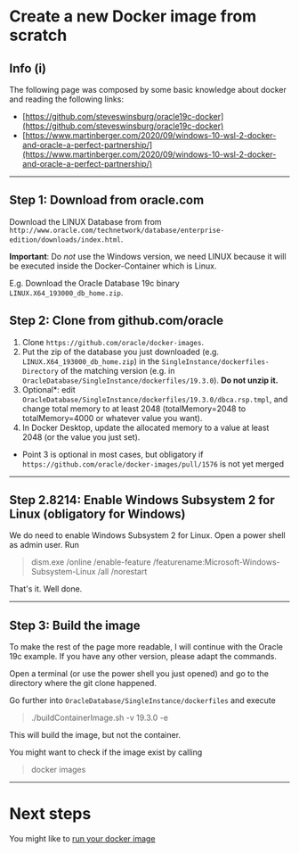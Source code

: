 # Create a new Docker image from scratch

## Info (i)

The following page was composed by some basic knowledge about docker and reading the following links:
- [https://github.com/steveswinsburg/oracle19c-docker](https://github.com/steveswinsburg/oracle19c-docker)
- [https://www.martinberger.com/2020/09/windows-10-wsl-2-docker-and-oracle-a-perfect-partnership/](https://www.martinberger.com/2020/09/windows-10-wsl-2-docker-and-oracle-a-perfect-partnership/)

---

## Step 1: Download from oracle.com

Download the LINUX Database from from `http://www.oracle.com/technetwork/database/enterprise-edition/downloads/index.html`.

**Important**: Do _not_ use the Windows version, we need LINUX because it will be executed inside the Docker-Container which is Linux.

E.g. Download the Oracle Database 19c binary `LINUX.X64_193000_db_home.zip`.

## Step 2: Clone from github.com/oracle

1. Clone `https://github.com/oracle/docker-images`.
2. Put the zip of the database you just downloaded (e.g. `LINUX.X64_193000_db_home.zip`) in the `SingleInstance/dockerfiles-Directory` of the matching version (e.g. in `OracleDatabase/SingleInstance/dockerfiles/19.3.0`). **Do not unzip it.**
3. Optional*: edit `OracleDatabase/SingleInstance/dockerfiles/19.3.0/dbca.rsp.tmpl`, and change total memory to at least 2048 (totalMemory=2048 to totalMemory=4000 or whatever value you want).
4. In Docker Desktop, update the allocated memory to a value at least 2048 (or the value you just set).

* Point 3 is optional in most cases, but obligatory if `https://github.com/oracle/docker-images/pull/1576` is not yet merged

---

## Step 2.8214: Enable Windows Subsystem 2 for Linux (obligatory for Windows)

We do need to enable Windows Subsystem 2 for Linux. Open a power shell as admin user. Run

> dism.exe /online /enable-feature /featurename:Microsoft-Windows-Subsystem-Linux /all /norestart

That's it. Well done.

---

## Step 3: Build the image

To make the rest of the page more readable, I will continue with the Oracle 19c example. If you have any other version, please adapt the commands.

Open a terminal (or use the power shell you just opened) and go to the directory where the git clone happened. 

Go further into `OracleDatabase/SingleInstance/dockerfiles` and execute

>./buildContainerImage.sh -v 19.3.0 -e

This will build the image, but not the container.

You might want to check if the image exist by calling

> docker images
> 
---

# Next steps
You might like to [run your docker image](../step2/runDockerContainer.md)

